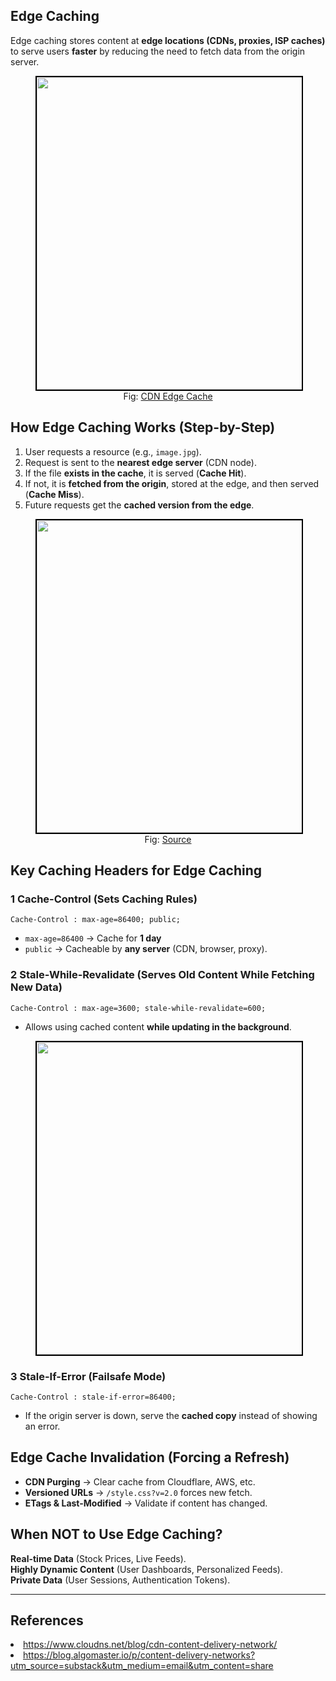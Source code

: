 ## Edge Caching
Edge caching stores content at **edge locations (CDNs, proxies, ISP caches)** to serve users **faster** by reducing the need to fetch data from the origin server.

<figure>
	<div align="center">
	<img src="/data/EdgeCaching/assets/CDN.png" height="500" width="500" style="border: 2px solid black;"></div>
	<figcaption style="text-align: center">Fig: <a href="https://www.cloudns.net/blog/cdn-content-delivery-network/">CDN Edge Cache</a></figcaption>  
</figure>

##  How Edge Caching Works (Step-by-Step)
1) User requests a resource (e.g., `image.jpg`).  
2) Request is sent to the **nearest edge server** (CDN node).  
3) If the file **exists in the cache**, it is served (**Cache Hit**).  
4) If not, it is **fetched from the origin**, stored at the edge, and then served (**Cache Miss**).  
5) Future requests get the **cached version from the edge**.  

<figure>
	<div align="center">
	<img src="/data/EdgeCaching/assets/cacheFunction.png" height="500" width="500" style="border: 2px solid black;"></div>
	<figcaption style="text-align: center">Fig: <a href="https://blog.algomaster.io/p/content-delivery-networks?utm_source=substack&utm_medium=email&utm_content=share">Source</a></figcaption>  
</figure>

##  Key Caching Headers for Edge Caching
### **1️ Cache-Control (Sets Caching Rules)**

<!--<figure>
	<div align="center">
	<img src="/data/EdgeCaching/assets/image1.png" height="500" width="500" style="border: 2px solid black;"></div>  
</figure>-->

```http
Cache-Control : max-age=86400; public;
```

 - `max-age=86400` → Cache for **1 day**  
- `public` → Cacheable by **any server** (CDN, browser, proxy).  

### **2️ Stale-While-Revalidate (Serves Old Content While Fetching New Data)**

```http
Cache-Control : max-age=3600; stale-while-revalidate=600;
```

<!--<figure>
	<div align="center">
	<img src="/data/EdgeCaching/assets/image2.png" height="500" width="500" style="border: 2px solid black;"></div>
</figure>-->



 - Allows using cached content **while updating in the background**.  

<figure>
	<div align="center">
	<img src="/data/EdgeCaching/assets/staleRevalidate.png" height="500" width="500" style="border: 2px solid black;"></div>
</figure>

### **3️ Stale-If-Error (Failsafe Mode)**

```http
Cache-Control : stale-if-error=86400;
```

<!--<figure>
	<div align="center">
	<img src="/data/EdgeCaching/assets/image3.png" height="500" width="500" style="border: 2px solid black;"></div>
</figure>-->

 - If the origin server is down, serve the **cached copy** instead of showing an error.  


##  Edge Cache Invalidation (Forcing a Refresh)
- **CDN Purging** → Clear cache from Cloudflare, AWS, etc.  
- **Versioned URLs** → `/style.css?v=2.0` forces new fetch.  
- **ETags & Last-Modified** → Validate if content has changed. 


##  When NOT to Use Edge Caching?
 **Real-time Data** (Stock Prices, Live Feeds).  
 **Highly Dynamic Content** (User Dashboards, Personalized Feeds).  
 **Private Data** (User Sessions, Authentication Tokens).  



---

## References
<li><a href='https://www.cloudns.net/blog/cdn-content-delivery-network/'>https://www.cloudns.net/blog/cdn-content-delivery-network/</a>

<li><a href='https://blog.algomaster.io/p/content-delivery-networks?utm_source=substack&utm_medium=email&utm_content=share'>https://blog.algomaster.io/p/content-delivery-networks?utm_source=substack&utm_medium=email&utm_content=share</a>
